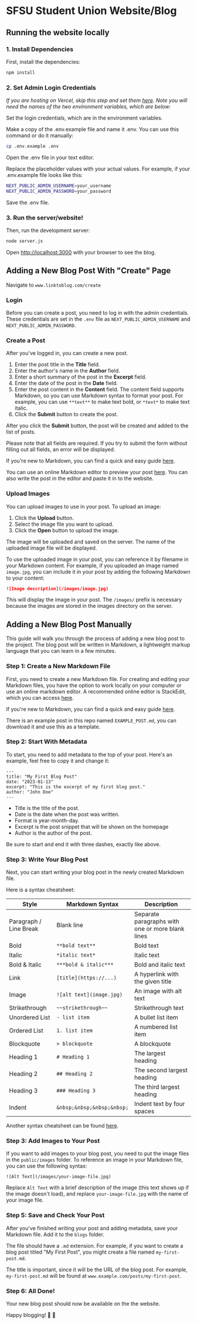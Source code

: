 # SFSU Student Union Website/Blog

## Running the website locally

### 1. Install Dependencies

First, install the dependencies:

```bash
npm install
```

### 2. Set Admin Login Credentials

*If you are hosting on Vercel, skip this step and set them [here](https://vercel.com/docs/projects/environment-variables). Note you will need the names of the two environment variables, which are below:*

Set the login credentials, which are in the environment variables.

Make a copy of the .env.example file and name it .env. You can use this command or do it manually:

```bash
cp .env.example .env
```
Open the .env file in your text editor.

Replace the placeholder values with your actual values. For example, if your .env.example file looks like this:

```bash
NEXT_PUBLIC_ADMIN_USERNAME=your_username
NEXT_PUBLIC_ADMIN_PASSWORD=your_password
```

Save the .env file.

### 3. Run the server/website!

Then, run the development server:

```bash
node server.js
```

Open [http://localhost:3000](http://localhost:3000) with your browser to see the blog.

## Adding a New Blog Post With "Create" Page

Navigate to `www.linktoblog.com/create`

### Login

Before you can create a post, you need to log in with the admin credentials. These credentials are set in the `.env` file as `NEXT_PUBLIC_ADMIN_USERNAME` and `NEXT_PUBLIC_ADMIN_PASSWORD`.

### Create a Post

After you've logged in, you can create a new post.

1. Enter the post title in the **Title** field.
2. Enter the author's name in the **Author** field.
3. Enter a short summary of the post in the **Excerpt** field.
4. Enter the date of the post in the **Date** field.
5. Enter the post content in the **Content** field. The content field supports Markdown, so you can use Markdown syntax to format your post. For example, you can use `**text**` to make text bold, or `*text*` to make text italic.
6. Click the **Submit** button to create the post.

After you click the **Submit** button, the post will be created and added to the list of posts.

Please note that all fields are required. If you try to submit the form without filling out all fields, an error will be displayed.

If you're new to Markdown, you can find a quick and easy guide [here](https://zapier.com/blog/beginner-ultimate-guide-markdown/).

You can use an online Markdown editor to preview your post [here](https://stackedit.io/app#). You can also write the post in the editor and paste it in to the website.

### Upload Images

You can upload images to use in your post. To upload an image:

1. Click the **Upload** button.
2. Select the image file you want to upload.
3. Click the **Open** button to upload the image.

The image will be uploaded and saved on the server. The name of the uploaded image file will be displayed.

To use the uploaded image in your post, you can reference it by filename in your Markdown content. For example, if you uploaded an image named `image.jpg`, you can include it in your post by adding the following Markdown to your content: 

```markdown
![Image description](/images/image.jpg)
```

This will display the image in your post. The `/images/` prefix is necessary because the images are stored in the images directory on the server.

## Adding a New Blog Post Manually
This guide will walk you through the process of adding a new blog post to the project. The blog post will be written in Markdown, a lightweight markup language that you can learn in a few minutes.

### Step 1: Create a New Markdown File
First, you need to create a new Markdown file. For creating and editing your Markdown files, you have the option to work locally on your computer or use an online markdown editor. A recommended online editor is StackEdit, which you can access [here](https://stackedit.io/app#).

If you're new to Markdown, you can find a quick and easy guide [here](https://zapier.com/blog/beginner-ultimate-guide-markdown/).

There is an example post in this repo named `EXAMPLE_POST.md`, you can download it and use this as a template.

### Step 2: Start With Metadata
To start, you need to add metadata to the top of your post. Here's an example, feel free to copy it and change it:
```
---
title: "My First Blog Post"
date: "2023-01-13"
excerpt: "This is the excerpt of my first blog post."
author: "John Doe"
---
```
- Title is the title of the post. 
- Date is the date when the post was written. 
- Format is year-month-day.
- Excerpt is the post snippet that will be shown on the homepage
- Author is the author of the post.

Be sure to start and end it with three dashes, exactly like above.

### Step 3: Write Your Blog Post
Next, you can start writing your blog post in the newly created Markdown file. 

Here is a syntax cheatsheet:

| Style           | Markdown Syntax          | Description                              |
|-----------------|--------------------------|------------------------------------------|
| Paragraph / Line Break           | Blank line            | Separate paragraphs with one or more blank lines       |
| Bold            | `**bold text**`          | Bold text                                |
| Italic          | `*italic text*`          | Italic text                              |
| Bold & Italic   | `***bold & italic***`    | Bold and italic text                     |
| Link            | `[title](https://...)`   | A hyperlink with the given title         |
| Image           | `![alt text](image.jpg)` | An image with alt text                   |
| Strikethrough   | `~~strikethrough~~`      | Strikethrough text                       |
| Unordered List  | `- list item`            | A bullet list item                       |
| Ordered List    | `1. list item`           | A numbered list item                     |
| Blockquote      | `> blockquote`           | A blockquote                             |
| Heading 1       | `# Heading 1`            | The largest heading                      |
| Heading 2       | `## Heading 2`           | The second largest heading               |
| Heading 3       | `### Heading 3`          | The third largest heading                |
| Indent          | `&nbsp;&nbsp;&nbsp;&nbsp;`     | Indent text by four spaces               |

Another syntax cheatsheet can be found [here](https://www.markdownguide.org/basic-syntax/). 

### Step 3: Add Images to Your Post
If you want to add images to your blog post, you need to put the image files in the `public/images` folder. To reference an image in your Markdown file, you can use the following syntax:

```
![Alt Text](/images/your-image-file.jpg)
```

Replace `Alt Text` with a brief description of the image (this text shows up if the image doesn't load), and replace `your-image-file.jpg` with the name of your image file.

### Step 5: Save and Check Your Post
After you've finished writing your post and adding metadata, save your Markdown file. Add it to the `blogs` folder. 

The file should have a `.md` extension. For example, if you want to create a blog post titled "My First Post", you might create a file named `my-first-post.md`. 

The title is important, since it will be the URL of the blog post. For example, `my-first-post.md` will be found at `www.example.com/posts/my-first-post`.

### Step 6: All Done!
Your new blog post should now be available on the the website.

Happy blogging! 🙌 🎉




